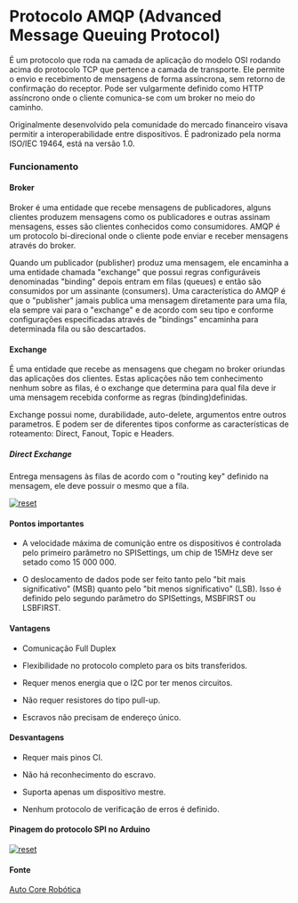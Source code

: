 # Protocolo AMQP (Advanced Message Queuing Protocol)

<p>
É um protocolo que roda na camada de aplicação do modelo OSI rodando acima do protocolo TCP que pertence a camada de transporte. Ele permite o envio e recebimento de mensagens de forma assíncrona, sem retorno de confirmação do receptor. Pode ser vulgarmente definido como HTTP assíncrono onde o cliente comunica-se com um broker no meio do caminho.
</p>

<p>
Originalmente desenvolvido pela comunidade do mercado financeiro visava permitir a interoperabilidade entre dispositivos. É padronizado pela norma ISO/IEC 19464, está na versão 1.0.

</p>

### Funcionamento

#### Broker

<p>
Broker é uma entidade que recebe mensagens de publicadores, alguns clientes produzem mensagens como os publicadores e outras assinam mensagens, esses são clientes conhecidos como consumidores. AMQP é um protocolo bi-direcional onde o cliente pode enviar e receber mensagens através do broker.
</p>

<p>
Quando um publicador (publisher) produz uma mensagem, ele encaminha a uma entidade chamada "exchange" que possui regras configuráveis denominadas "binding" depois entram em filas (queues) e então são consumidos por um assinante (consumers). Uma característica do AMQP é que o "publisher" jamais publica uma mensagem diretamente para uma fila, ela sempre vai para o "exchange" e de acordo com seu tipo e conforme configurações especificadas através de "bindings" encaminha para determinada fila ou são descartados.

</p>

#### Exchange

<p>
É uma entidade que recebe as mensagens que chegam no broker oriundas das aplicações dos clientes. Estas aplicações não tem conhecimento nenhum sobre as filas, é o exchange que determina para qual fila deve ir uma mensagem recebida conforme as regras (binding)definidas.

</p>

<p>
Exchange possui nome, durabilidade, auto-delete, argumentos entre outros parametros. E podem ser de diferentes tipos conforme as características de roteamento: Direct, Fanout, Topic e Headers.  
</p>

##### Direct Exchange

<p>
Entrega mensagens às filas de acordo com o "routing key" definido na mensagem, ele deve possuir o mesmo que a fila.
</p>


<p><a target="_blank" rel="noopener noreferrer" href="https://user-images.githubusercontent.com/22710963/77130121-66e02d00-6a35-11ea-9766-4b5b7d5f056b.png">
  <img src="https://user-images.githubusercontent.com/22710963/77130121-66e02d00-6a35-11ea-9766-4b5b7d5f056b.png" alt="reset" style="max-width:100%;"></a></p> 

<p>
 
</p>

#### Pontos importantes

<p>

- A velocidade máxima de comunição entre os dispositivos é controlada pelo primeiro parâmetro no SPISettings, um chip de 15MHz deve ser setado como 15 000 000.

- O deslocamento de dados pode ser feito tanto pelo "bit mais significativo" (MSB) quanto pelo "bit menos significativo" (LSB). Isso é definido pelo segundo parâmetro do SPISettings, MSBFIRST ou LSBFIRST.


</p>

#### Vantagens

<p>

- Comunicação Full Duplex

- Flexibilidade no protocolo completo para os bits transferidos.

- Requer menos energia que o I2C por ter menos circuitos.

- Não requer resistores do tipo pull-up.

- Escravos não precisam de endereço único.

</p>

#### Desvantagens

<p>

- Requer mais pinos CI.

- Não há reconhecimento do escravo.

- Suporta apenas um dispositivo mestre.

- Nenhum protocolo de verificação de erros é definido.

</p>

#### Pinagem do protocolo SPI no Arduino

<p>
<a target="_blank" rel="noopener noreferrer" href="https://user-images.githubusercontent.com/22710963/76925129-29559580-68b7-11ea-9267-c58700c13aca.png">
  <img src="https://user-images.githubusercontent.com/22710963/76925129-29559580-68b7-11ea-9267-c58700c13aca.png" alt="reset" style="max-width:100%;"></a></p> 


#### Fonte

[Auto Core Robótica](https://autocorerobotica.blog.br/conhecendo-o-protocolo-spi-com-arduino)
